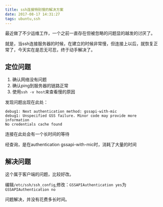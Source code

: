 ```yaml
---
title: ssh连接特别慢的解决方案
date: 2017-08-17 14:31:27
tags: ubuntu,ssh
---
```

最近做了不少运维工作，一个之前一直存在但被忽略的问题显的越发的讨厌了。

就是，当ssh连接服务器的时候，在建立的时候非常慢，但连接上以后，就恢复正常了，今天实在是忍无可忍，终于动手解决了。

## 定位问题
1. 确认网络没有问题
1. 确认ping到服务器的链路正常
1. 使用`ssh -v host`来查看慢的原因

发现问题出现在此处：
```
debug1: Next authentication method: gssapi-with-mic
debug1: Unspecified GSS failure. Minor code may provide more information
No credentials cache found
```
连接在此处会有一个长时间的等待

经查询，是在authentication gssapi-with-mic时，消耗了大量的时间

## 解决问题
这个属于客户端的问题，比较好改。

编辑`/etc/ssh/ssh_config`,修改：`GSSAPIAuthentication yes`为`GSSAPIAuthentication no`

问题解决，并没有花费多长时间。
